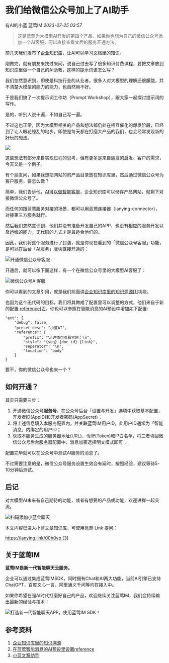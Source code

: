# 我们给微信公众号加上了AI助手

有AI的小蓝 蓝莺IM _2023-07-25 03:57_

> 这是蓝莺为大模型AI开发的第四个产品，如果你也想为自己的微信公众号添加一个AI客服，可以直接查看文后的服务开通方法。

前几天我们发布了[企业知识库](It-is-time-to-make-LLM-learn-enterprise-knowledge.md)，让AI可以学习文档里的知识。

刚做完，就有朋友来找过来问，说自己过去写了很多知识付费课程，要把文章放到知识库里做一个自己的AI助教，这样的提示词该怎么写？

我们忽然意识到，即使是科技行业的从业者，很多人对大模型的理解还很朦胧，并不清楚大模型的能力的能力，也自然用不好。

于是我们搞了一次提示词工作坊（Prompt Workshop），跟大家一起探讨提示词的写作。

是的，听别人说十遍，不如自己写一遍。

不过这也正常，因为大模型相关的产品和想法都仍处在相互催化的爆发阶段，已经到了让人眼花缭乱的地步。即使是每天都在打磨大产品的我们，也会经常发现新的好玩的想法。

![](../assets/articles/autogen-c6b3bf3f51f3d321f04cfdd524c8209057d88cab0b233f8bab49956324903011.jpeg)

这些想法有部分来自实现过程的思考，但有更多是来自朋友的启发、客户的需求，今天又是一个例子。

有个朋友问，如果我想把网站的的产品目录放在知识库里，然后通过微信公众号为客户服务，要怎么做？

简单，我们告诉他，[AI可以做智能客服](how-to-implement-an-intelligent-customer-service-by-chatgpt.md)，企业知识库可以储存产品网站，就剩下对接微信公众号了。

而任何的跟蓝莺服务对接的场景，都可以用蓝莺连接器（lanying-connector），对接第三方服务就行。  

然后我们忽然意识到，他们并没有准备开发自己的APP，也没有相应的服务开发以及运维的能力，无代码的方式才是最适合他们的。

因此，我们将这个服务进行了封装，就是你现在看到的「微信公众号客服」功能，是可以在后台「AI服务」版块直接开通的：

![开通微信公众号客服](../assets/articles/autogen-65bc38955d1a10208a8e134f2f31623b9c84983351dfc87920dff4314f7dbffa.jpeg)

开通后，就可以像下面这样，有一个在微信公众号里的大模型AI客服了：

![微信公众号AI客服](../assets/articles/autogen-952c5c2f7e9e33a6bdd8cd4f59339c41ae64d53ccd8ac13b3510b338c40607cd.png)

你可以看到的文章引用，就是我们前面讲[企业知识库里的知识溯源\[1\]](https://docs.lanyingim.com/articles/product-and-technologies/It-is-time-to-make-LLM-learn-enterprise-knowledge.html)功能。

也因为这个无代码的目标，我们将其做成了配置里可以调整的方式，他们来自于新的配置 [reference\[2\]](https://github.com/maxim-top/lanying-connector/blob/0045afa255c181602bde4b538d55f919359d08f1/configs/openai-xiaolan-bluevector.json#L20)，你也可以参照在智能消息的AI预设中增加如下配置:
```
"ext": {
    "debug": false,
    "preset_desc": "小蓝AI",
    "reference": {
        "prefix": "\n详情可查看官网：\n",
        "style": "{seq}.{doc_id} {link}",
        "seperator": "\n",
        "location": "body"
    }
}
```
要不，你的微信公众号也来一个？

## 如何开通？

其实只需要三步：

1. 开通微信公众号**服务号**，在公众号后台「设置与开发」选项中获取基本配置，开发者ID(AppID)和开发者密码(AppSecret)；
2. 将上述信息填入本服务配置内，并关联蓝莺IM用户ID，此用户ID通常为「智能消息」内绑定的用户ID；
3. 获取本服务生成的服务器地址(URL)、令牌(Token)和IP白名单，将三者填回微信公众号后台服务器配置中，消息加密选择明文模式即可；

配置完毕就可以在公众号中测试AI服务的消息了。

不过需要注意的是，微信公众号服务设置生效会有延时，按照经验，建议等待5-10分钟后测试。

## 后记

对大模型AI未来有自己期待的功能，或者有想要的产品或功能，欢迎进群一起交流。

![扫码添加小蓝会聊天](../assets/articles/autogen-c4178f6f4feacc627dd23742ee913529b2563c0cfa7116793d5aa541309adc6a.png)

本文内容已进入小蓝文章知识库，可使用蓝莺 Link 提问：

[https://lanying.link/00h0vp \[3\]](https://lanying.link/00h0vp)

## 关于蓝莺IM
**蓝莺IM是新一代智能聊天云服务。**

企业可以通过集成蓝莺IMSDK，同时拥有Chat和AI两大功能，当前AI引擎已支持ChatGPT，百度文心一言、阿里通义千问等均在接入中。

如果你希望在强AI时代打磨好自己的产品，欢迎继续关注蓝莺IM，我们会持续输出最新的经验与技术：

![打造新一代智能聊天APP，使用蓝莺IM SDK！](../assets/articles/autogen-7aa69a076157dc20defae405d39298a1be9d210b5b2a5aa5218ad2ecd72c0a06.jpeg)

## 参考资料

1. [企业知识库里的知识溯源](https://docs.lanyingim.com/articles/product-and-technologies/It-is-time-to-make-LLM-learn-enterprise-knowledge.html)
2. [在蓝莺智能消息的AI预设里设置reference](https://github.com/maxim-top/lanying-connector/blob/0045afa255c181602bde4b538d55f919359d08f1/configs/openai-xiaolan-bluevector.json#L20)
3. [小蓝文章助手](https://lanying.link/00h0vp)
